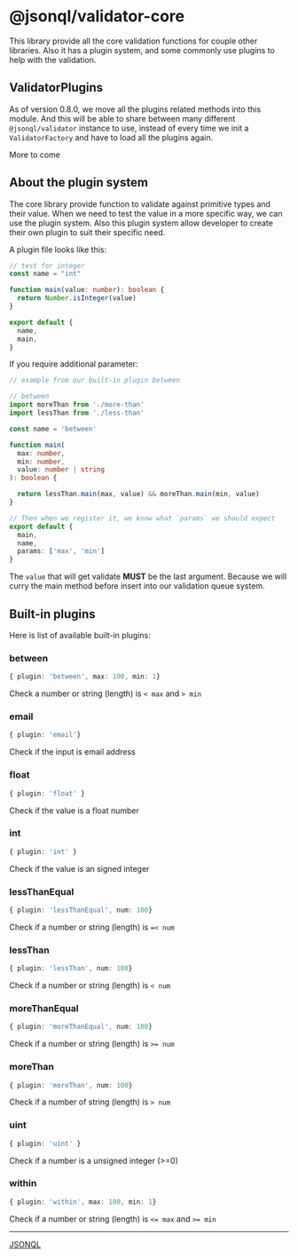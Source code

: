 # @jsonql/validator-core

This library provide all the core validation functions for couple other libraries.
Also it has a plugin system, and some commonly use plugins to help with the validation.

## ValidatorPlugins

As of version 0.8.0, we move all the plugins related methods into this module. And this will be able to share between many different
`@jsonql/validator` instance to use, instead of every time we init a `ValidatorFactory` and have to load all the plugins again.

More to come

## About the plugin system

The core library provide function to validate against primitive types and their value.
When we need to test the value in a more specific way, we can use the plugin system.
Also this plugin system allow developer to create their own plugin to suit their specific need.

A plugin file looks like this:

```ts
// test for integer
const name = "int"

function main(value: number): boolean {
  return Number.isInteger(value)
}

export default {
  name,
  main,
}
```

If you require additional parameter:

```ts
// example from our built-in plugin between

// between
import moreThan from './more-than'
import lessThan from './less-than'

const name = 'between'

function main(
  max: number,
  min: number,
  value: number | string
): boolean {

  return lessThan.main(max, value) && moreThan.main(min, value)
}

// Then when we register it, we know what `params` we should expect
export default {
  main,
  name,
  params: ['max', 'min']
}

```

The `value` that will get validate **MUST** be the last argument. Because we will curry the main method before insert into our validation queue system.

## Built-in plugins

Here is list of available built-in plugins:

### between

```ts
{ plugin: 'between', max: 100, min: 1}
```

Check a number or string (length) is `< max` and `> min`

### email

```ts
{ plugin: 'email'}
```

Check if the input is email address

### float

```ts
{ plugin: 'float' }
```

Check if the value is a float number

### int

```ts
{ plugin: 'int' }
```

Check if the value is an signed integer

### lessThanEqual

```ts
{ plugin: 'lessThanEqual', num: 100}
```

Check if a number or string (length) is `=< num`

### lessThan

```ts
{ plugin: 'lessThan', num: 100}
```

Check if a number or string (length) is `< num`

### moreThanEqual

```ts
{ plugin: 'moreThanEqual', num: 100}
```

Check if a number or string (length) is `>= num`

### moreThan

```ts
{ plugin: 'moreThan', num: 100}
```

Check if a number of string (length) is `> num`

### uint

```ts
{ plugin: 'uint' }
```

Check if a number is a unsigned integer (>=0)

### within

```ts
{ plugin: 'within', max: 100, min: 1}
```

Check if a number or string (length) is `<= max` and `>= min`

---

[JSONQL](https://jsonql.org)
